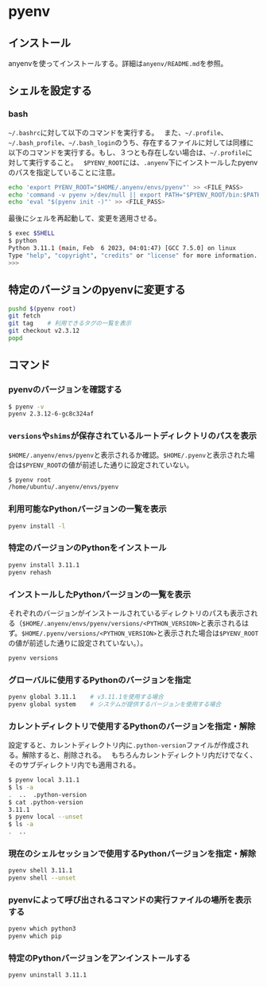 # pyenv

## インストール

anyenvを使ってインストールする。詳細は`anyenv/README.md`を参照。

## シェルを設定する

### bash

`~/.bashrc`に対して以下のコマンドを実行する。
&nbsp;
また、`~/.profile`、`~/.bash_profile`、`~/.bash_login`のうち、存在するファイルに対しては同様に以下のコマンドを実行する。もし、３つとも存在しない場合は、`~/.profile`に対して実行すること。
&nbsp;
`$PYENV_ROOT`には、`.anyenv`下にインストールしたpyenvのパスを指定していることに注意。

```bash
echo 'export PYENV_ROOT="$HOME/.anyenv/envs/pyenv"' >> <FILE_PASS>
echo 'command -v pyenv >/dev/null || export PATH="$PYENV_ROOT/bin:$PATH"' >> <FILE_PASS>
echo 'eval "$(pyenv init -)"' >> <FILE_PASS>
```

最後にシェルを再起動して、変更を適用させる。

```bash
$ exec $SHELL
$ python
Python 3.11.1 (main, Feb  6 2023, 04:01:47) [GCC 7.5.0] on linux
Type "help", "copyright", "credits" or "license" for more information.
>>>
```

## 特定のバージョンのpyenvに変更する

```bash
pushd $(pyenv root)
git fetch
git tag    # 利用できるタグの一覧を表示
git checkout v2.3.12
popd
```

## コマンド

### pyenvのバージョンを確認する

```bash
$ pyenv -v
pyenv 2.3.12-6-gc8c324af
```

### `versions`や`shims`が保存されているルートディレクトリのパスを表示

`$HOME/.anyenv/envs/pyenv`と表示されるか確認。`$HOME/.pyenv`と表示された場合は`$PYENV_ROOT`の値が前述した通りに設定されていない。

```bash
$ pyenv root
/home/ubuntu/.anyenv/envs/pyenv
```

### 利用可能なPythonバージョンの一覧を表示

```bash
pyenv install -l
```

### 特定のバージョンのPythonをインストール

```bash
pyenv install 3.11.1
pyenv rehash
```

### インストールしたPythonバージョンの一覧を表示

それぞれのバージョンがインストールされているディレクトリのパスも表示される（`$HOME/.anyenv/envs/pyenv/versions/<PYTHON_VERSION>`と表示されるはず。`$HOME/.pyenv/versions/<PYTHON_VERSION>`と表示された場合は`$PYENV_ROOT`の値が前述した通りに設定されていない。）。

```bash
pyenv versions
```

### グローバルに使用するPythonのバージョンを指定

```bash
pyenv global 3.11.1    # v3.11.1を使用する場合
pyenv global system    # システムが提供するバージョンを使用する場合
```

### カレントディレクトリで使用するPythonのバージョンを指定・解除

設定すると、カレントディレクトリ内に`.python-version`ファイルが作成される。解除すると、削除される。
&nbsp;
もちろんカレントディレクトリ内だけでなく、そのサブディレクトリ内でも適用される。

```bash
$ pyenv local 3.11.1
$ ls -a
.  ..  .python-version
$ cat .python-version
3.11.1
$ pyenv local --unset
$ ls -a
.  ..
```

### 現在のシェルセッションで使用するPythonバージョンを指定・解除

```bash
pyenv shell 3.11.1
pyenv shell --unset
```

### pyenvによって呼び出されるコマンドの実行ファイルの場所を表示する

```bash
pyenv which python3
pyenv which pip
```

### 特定のPythonバージョンをアンインストールする

```bash
pyenv uninstall 3.11.1
```
